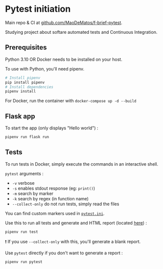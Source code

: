 # Pytest initiation

Main repo & CI at [github.com/MaoDeMatos/f-brief-pytest](https://github.com/MaoDeMatos/f-brief-pytest).

Studying project about softare automated tests and Continuous Integration.

## Prerequisites

Python 3.10 OR Docker needs to be installed on your host.

To use with Python, you'll need pipenv.

```sh
# Install pipenv
pip install pipenv
# Install dependencies
pipenv install
```

For Docker, run the container with `docker-compose up -d --build`

## Flask app

To start the app (only displays "Hello world") :

```sh
pipenv run flask run
```

## Tests

To run tests in Docker, simply execute the commands in an interactive shell.

`pytest` arguments :

- `-v` verbose
- `-s` enables stdout response (eg: `print()`)
- `-m` search by marker
- `-k` search by regex (in function name)
- `--collect-only` do not run tests, simply read the files

You can find custom markers used in [`pytest.ini`](./pytest.ini).

Use this to run all tests and generate and HTML report (located [here](./__tests__/reports/pytest_report.html)) :

```sh
pipenv run test
```

❗ If you use `--collect-only` with this, you'll generate a blank report.

Use `pytest` directly if you don't want to generate a report :

```sh
pipenv run pytest
```
